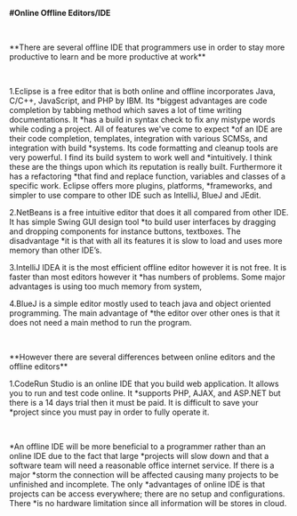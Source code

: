 **\#Online Offline Editors/IDE**

 

\*\*There are several offline IDE that programmers use in order to stay more
productive to learn and be more productive at work\*\*

 

1.Eclipse is a free editor that is both online and offline incorporates Java,
C/C++, JavaScript, and PHP by IBM. Its \*biggest advantages are code completion
by tabbing method which saves a lot of time writing documentations. It \*has a
build in syntax check to fix any mistype words while coding a project. All of
features we've come to expect \*of an IDE are their code completion, templates,
integration with various SCMSs, and integration with build \*systems. Its code
formatting and cleanup tools are very powerful. I find its build system to work
well and \*intuitively. I think these are the things upon which its reputation
is really built. Furthermore it has a refactoring \*that find and replace
function, variables and classes of a specific work. Eclipse offers more plugins,
platforms, \*frameworks, and simpler to use compare to other IDE such as
IntelliJ, BlueJ and JEdit.

2.NetBeans is a free intuitive editor that does it all compared from other IDE.
It has simple Swing GUI design tool \*to build user interfaces by dragging and
dropping components for instance buttons, textboxes. The disadvantage \*it is
that with all its features it is slow to load and uses more memory than other
IDE’s.

3.IntelliJ IDEA it is the most efficient offline editor however it is not free.
It is faster than most editors however it \*has numbers of problems. Some major
advantages is using too much memory from system,

4.BlueJ is a simple editor mostly used to teach java and object oriented
programming. The main advantage of \*the editor over other ones is that it does
not need a main method to run the program.

 

\*\*However there are several differences between online editors and the offline
editors\*\*

1.CodeRun Studio is an online IDE that you build web application. It allows you
to run and test code online. It \*supports PHP, AJAX, and ASP.NET but there is a
14 days trial then it must be paid. It is difficult to save your \*project since
you must pay in order to fully operate it.  

 

\*An offline IDE will be more beneficial to a programmer rather than an online
IDE due to the fact that large \*projects will slow down and that a software
team will need a reasonable office internet service. If there is a major \*storm
the connection will be affected causing many projects to be unfinished and
incomplete. The only \*advantages of online IDE is that projects can be access
everywhere; there are no setup and configurations. There \*is no hardware
limitation since all information will be stores in cloud.

 

 

 

 

 

 

 
